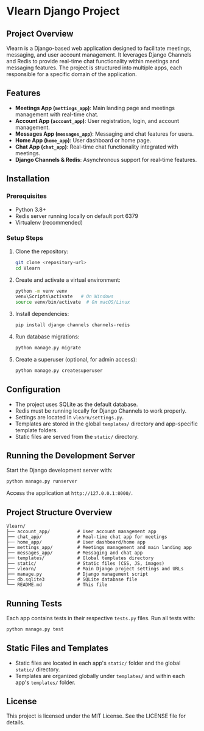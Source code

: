 # Vlearn Django Project

## Project Overview
Vlearn is a Django-based web application designed to facilitate meetings, messaging, and user account management. It leverages Django Channels and Redis to provide real-time chat functionality within meetings and messaging features. The project is structured into multiple apps, each responsible for a specific domain of the application.

## Features
- **Meetings App (`mettings_app`)**: Main landing page and meetings management with real-time chat.
- **Account App (`account_app`)**: User registration, login, and account management.
- **Messages App (`messages_app`)**: Messaging and chat features for users.
- **Home App (`home_app`)**: User dashboard or home page.
- **Chat App (`chat_app`)**: Real-time chat functionality integrated with meetings.
- **Django Channels & Redis**: Asynchronous support for real-time features.

## Installation

### Prerequisites
- Python 3.8+
- Redis server running locally on default port 6379
- Virtualenv (recommended)

### Setup Steps
1. Clone the repository:
   ```bash
   git clone <repository-url>
   cd Vlearn
   ```

2. Create and activate a virtual environment:
   ```bash
   python -m venv venv
   venv\Scripts\activate   # On Windows
   source venv/bin/activate  # On macOS/Linux
   ```

3. Install dependencies:
   ```bash
   pip install django channels channels-redis
   ```

4. Run database migrations:
   ```bash
   python manage.py migrate
   ```

5. Create a superuser (optional, for admin access):
   ```bash
   python manage.py createsuperuser
   ```

## Configuration

- The project uses SQLite as the default database.
- Redis must be running locally for Django Channels to work properly.
- Settings are located in `vlearn/settings.py`.
- Templates are stored in the global `templates/` directory and app-specific template folders.
- Static files are served from the `static/` directory.

## Running the Development Server

Start the Django development server with:

```bash
python manage.py runserver
```

Access the application at `http://127.0.0.1:8000/`.

## Project Structure Overview

```
Vlearn/
├── account_app/          # User account management app
├── chat_app/             # Real-time chat app for meetings
├── home_app/             # User dashboard/home app
├── mettings_app/         # Meetings management and main landing app
├── messages_app/         # Messaging and chat app
├── templates/            # Global templates directory
├── static/               # Static files (CSS, JS, images)
├── vlearn/               # Main Django project settings and URLs
├── manage.py             # Django management script
├── db.sqlite3            # SQLite database file
└── README.md             # This file
```

## Running Tests

Each app contains tests in their respective `tests.py` files. Run all tests with:

```bash
python manage.py test
```

## Static Files and Templates

- Static files are located in each app's `static/` folder and the global `static/` directory.
- Templates are organized globally under `templates/` and within each app's `templates/` folder.

## License

This project is licensed under the MIT License. See the LICENSE file for details.

